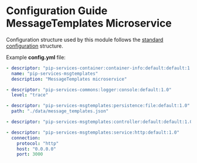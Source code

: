 # Configuration Guide <br/> MessageTemplates Microservice

Configuration structure used by this module follows the 
[standard configuration](https://github.com/pip-services/pip-services/blob/master/usage/Configuration.md) 
structure.

Example **config.yml** file:

```yaml
- descriptor: "pip-services-container:container-info:default:default:1.0"
  name: "pip-services-msgtemplates"
  description: "MessageTemplates microservice"

- descriptor: "pip-services-commons:logger:console:default:1.0"
  level: "trace"

- descriptor: "pip-services-msgtemplates:persistence:file:default:1.0"
  path: "./data/message_templates.json"

- descriptor: "pip-services-msgtemplates:controller:default:default:1.0"

- descriptor: "pip-services-msgtemplates:service:http:default:1.0"
  connection:
    protocol: "http"
    host: "0.0.0.0"
    port: 3000
```
